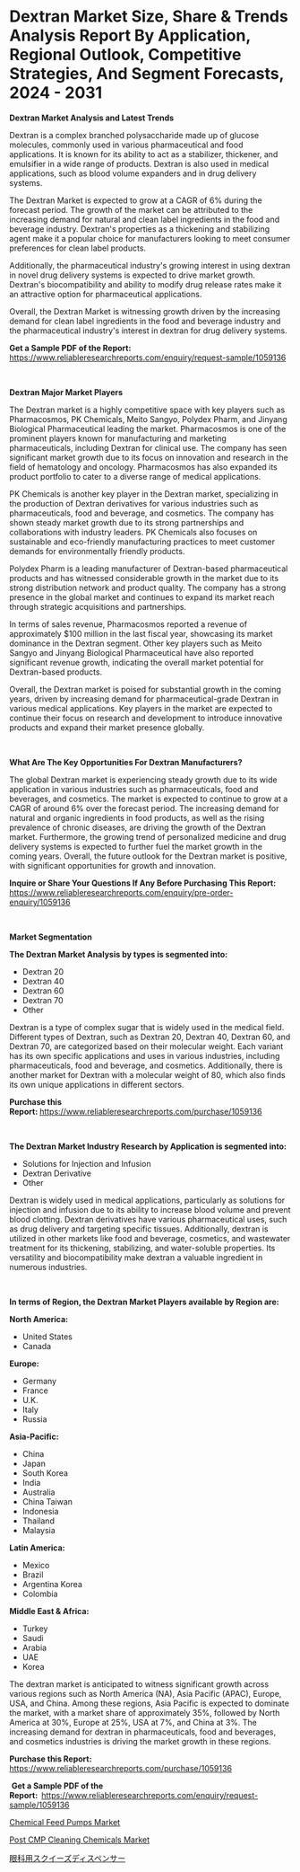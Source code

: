 <p><h1>Dextran Market Size, Share & Trends Analysis Report By Application, Regional Outlook, Competitive Strategies, And Segment Forecasts, 2024 - 2031</h1></p><p><strong>Dextran Market Analysis and Latest Trends</strong></p>
<p><p>Dextran is a complex branched polysaccharide made up of glucose molecules, commonly used in various pharmaceutical and food applications. It is known for its ability to act as a stabilizer, thickener, and emulsifier in a wide range of products. Dextran is also used in medical applications, such as blood volume expanders and in drug delivery systems.</p><p>The Dextran Market is expected to grow at a CAGR of 6% during the forecast period. The growth of the market can be attributed to the increasing demand for natural and clean label ingredients in the food and beverage industry. Dextran's properties as a thickening and stabilizing agent make it a popular choice for manufacturers looking to meet consumer preferences for clean label products.</p><p>Additionally, the pharmaceutical industry's growing interest in using dextran in novel drug delivery systems is expected to drive market growth. Dextran's biocompatibility and ability to modify drug release rates make it an attractive option for pharmaceutical applications.</p><p>Overall, the Dextran Market is witnessing growth driven by the increasing demand for clean label ingredients in the food and beverage industry and the pharmaceutical industry's interest in dextran for drug delivery systems.</p></p>
<p><strong>Get a Sample PDF of the Report:&nbsp;</strong> <a href="https://www.reliableresearchreports.com/enquiry/request-sample/1059136">https://www.reliableresearchreports.com/enquiry/request-sample/1059136</a></p>
<p>&nbsp;</p>
<p><strong>Dextran Major Market Players</strong></p>
<p><p>The Dextran market is a highly competitive space with key players such as Pharmacosmos, PK Chemicals, Meito Sangyo, Polydex Pharm, and Jinyang Biological Pharmaceutical leading the market. Pharmacosmos is one of the prominent players known for manufacturing and marketing pharmaceuticals, including Dextran for clinical use. The company has seen significant market growth due to its focus on innovation and research in the field of hematology and oncology. Pharmacosmos has also expanded its product portfolio to cater to a diverse range of medical applications.</p><p>PK Chemicals is another key player in the Dextran market, specializing in the production of Dextran derivatives for various industries such as pharmaceuticals, food and beverage, and cosmetics. The company has shown steady market growth due to its strong partnerships and collaborations with industry leaders. PK Chemicals also focuses on sustainable and eco-friendly manufacturing practices to meet customer demands for environmentally friendly products.</p><p>Polydex Pharm is a leading manufacturer of Dextran-based pharmaceutical products and has witnessed considerable growth in the market due to its strong distribution network and product quality. The company has a strong presence in the global market and continues to expand its market reach through strategic acquisitions and partnerships.</p><p>In terms of sales revenue, Pharmacosmos reported a revenue of approximately $100 million in the last fiscal year, showcasing its market dominance in the Dextran segment. Other key players such as Meito Sangyo and Jinyang Biological Pharmaceutical have also reported significant revenue growth, indicating the overall market potential for Dextran-based products.</p><p>Overall, the Dextran market is poised for substantial growth in the coming years, driven by increasing demand for pharmaceutical-grade Dextran in various medical applications. Key players in the market are expected to continue their focus on research and development to introduce innovative products and expand their market presence globally.</p></p>
<p>&nbsp;</p>
<p><strong>What Are The Key Opportunities For Dextran Manufacturers?</strong></p>
<p><p>The global Dextran market is experiencing steady growth due to its wide application in various industries such as pharmaceuticals, food and beverages, and cosmetics. The market is expected to continue to grow at a CAGR of around 6% over the forecast period. The increasing demand for natural and organic ingredients in food products, as well as the rising prevalence of chronic diseases, are driving the growth of the Dextran market. Furthermore, the growing trend of personalized medicine and drug delivery systems is expected to further fuel the market growth in the coming years. Overall, the future outlook for the Dextran market is positive, with significant opportunities for growth and innovation.</p></p>
<p><strong>Inquire or Share Your Questions If Any Before Purchasing This Report:</strong> <a href="https://www.reliableresearchreports.com/enquiry/pre-order-enquiry/1059136">https://www.reliableresearchreports.com/enquiry/pre-order-enquiry/1059136</a></p>
<p>&nbsp;</p>
<p><strong>Market Segmentation</strong></p>
<p><strong>The Dextran Market Analysis by types is segmented into:</strong></p>
<p><ul><li>Dextran 20</li><li>Dextran 40</li><li>Dextran 60</li><li>Dextran 70</li><li>Other</li></ul></p>
<p><p>Dextran is a type of complex sugar that is widely used in the medical field. Different types of Dextran, such as Dextran 20, Dextran 40, Dextran 60, and Dextran 70, are categorized based on their molecular weight. Each variant has its own specific applications and uses in various industries, including pharmaceuticals, food and beverage, and cosmetics. Additionally, there is another market for Dextran with a molecular weight of 80, which also finds its own unique applications in different sectors.</p></p>
<p><strong>Purchase this Report:&nbsp;</strong><a href="https://www.reliableresearchreports.com/purchase/1059136">https://www.reliableresearchreports.com/purchase/1059136</a></p>
<p>&nbsp;</p>
<p><strong>The Dextran Market Industry Research by Application is segmented into:</strong></p>
<p><ul><li>Solutions for Injection and Infusion</li><li>Dextran Derivative</li><li>Other</li></ul></p>
<p><p>Dextran is widely used in medical applications, particularly as solutions for injection and infusion due to its ability to increase blood volume and prevent blood clotting. Dextran derivatives have various pharmaceutical uses, such as drug delivery and targeting specific tissues. Additionally, dextran is utilized in other markets like food and beverage, cosmetics, and wastewater treatment for its thickening, stabilizing, and water-soluble properties. Its versatility and biocompatibility make dextran a valuable ingredient in numerous industries.</p></p>
<p>&nbsp;</p>
<p><strong>In terms of Region, the Dextran Market Players available by Region are:</strong></p>
<p>
    <p> <strong> North America: </strong>
        <ul>
            <li>United States</li>
            <li>Canada</li>
        </ul>
        </p> 
    <p> <strong> Europe: </strong>
        <ul>
            <li>Germany</li>
            <li>France</li>
            <li>U.K.</li>
            <li>Italy</li>
            <li>Russia</li>
        </ul>
        </p> 
    <p> <strong> Asia-Pacific: </strong>
        <ul>
            <li>China</li>
            <li>Japan</li>
            <li>South Korea</li>
            <li>India</li>
            <li>Australia</li>
            <li>China Taiwan</li>
            <li>Indonesia</li>
            <li>Thailand</li>
            <li>Malaysia</li>
        </ul>
        </p> 
    <p> <strong> Latin America: </strong>
        <ul>
            <li>Mexico</li>
            <li>Brazil</li>
            <li>Argentina Korea</li>
            <li>Colombia</li>
        </ul>
        </p> 
    <p> <strong> Middle East & Africa: </strong>
        <ul>
            <li>Turkey</li>
            <li>Saudi</li>
            <li>Arabia</li>
            <li>UAE</li>
            <li>Korea</li>
        </ul>
    </p>
    </p>
<p><p>The dextran market is anticipated to witness significant growth across various regions such as North America (NA), Asia Pacific (APAC), Europe, USA, and China. Among these regions, Asia Pacific is expected to dominate the market, with a market share of approximately 35%, followed by North America at 30%, Europe at 25%, USA at 7%, and China at 3%. The increasing demand for dextran in pharmaceuticals, food and beverages, and cosmetics industries is driving the market growth in these regions.</p></p>
<p><strong>Purchase this Report: </strong><a href="https://www.reliableresearchreports.com/purchase/1059136">https://www.reliableresearchreports.com/purchase/1059136</a></p>
<p>&nbsp;<strong>Get a Sample PDF of the Report:&nbsp;&nbsp;</strong><a href="https://www.reliableresearchreports.com/enquiry/request-sample/1059136">https://www.reliableresearchreports.com/enquiry/request-sample/1059136</a></p>
<p><strong></strong></p>
<p><p><a href="https://view.publitas.com/reportprime-1/chemical-feed-pumps-market-analysis-examines-its-scope-on-growth-opportunities-and-forecasted-trends-spanning-from-2023-to-2030/">Chemical Feed Pumps Market</a></p><p><a href="https://view.publitas.com/reportprime-1/post-cmp-cleaning-chemicals-market-size-furnishes-valuable-information-encompassing-market-share-market-trends-and-projections-spanning-from-2023-to-2030/">Post CMP Cleaning Chemicals Market</a></p><p><a href="https://medium.com/@lillianamurazik2023/%E7%9C%BC%E7%A7%91%E7%94%A8%E7%B5%9E%E3%82%8A%E5%BC%8F%E3%83%87%E3%82%A3%E3%82%B9%E3%83%9A%E3%83%B3%E3%82%B5%E3%83%BC%E5%B8%82%E5%A0%B4%E3%81%AF%E5%B8%82%E5%A0%B4%E3%82%B7%E3%82%A7%E3%82%A2-%E5%B8%82%E5%A0%B4%E3%83%88%E3%83%AC%E3%83%B3%E3%83%89-%E5%B8%82%E5%A0%B4%E6%88%90%E9%95%B7%E3%81%AB%E9%96%A2%E3%81%99%E3%82%8B%E6%83%85%E5%A0%B1%E3%82%92%E6%8F%90%E4%BE%9B%E3%81%97%E3%81%BE%E3%81%99-daacb465b21b">眼科用スクイーズディスペンサー</a></p></p>